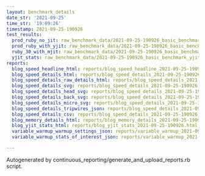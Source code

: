 ```yaml
---
layout: benchmark_details
date_str: '2021-09-25'
time_str: '19:09:26'
timestamp: 2021-09-25-190926
test_results:
  prod_ruby_no_jit: raw_benchmark_data/2021-09-25-190926_basic_benchmark_prod_ruby_no_jit.json
  prod_ruby_with_yjit: raw_benchmark_data/2021-09-25-190926_basic_benchmark_prod_ruby_with_yjit.json
  ruby_30_with_mjit: raw_benchmark_data/2021-09-25-190926_basic_benchmark_ruby_30_with_mjit.json
  yjit_stats: raw_benchmark_data/2021-09-25-190926_basic_benchmark_yjit_stats.json
reports:
  blog_speed_headline_html: reports/blog_speed_headline_2021-09-25-190926.html
  blog_speed_details_html: reports/blog_speed_details_2021-09-25-190926.html
  blog_speed_details_raw_details_html: reports/blog_speed_details_2021-09-25-190926.raw_details.html
  blog_speed_details_svg: reports/blog_speed_details_2021-09-25-190926.svg
  blog_speed_details_head_svg: reports/blog_speed_details_2021-09-25-190926.head.svg
  blog_speed_details_back_svg: reports/blog_speed_details_2021-09-25-190926.back.svg
  blog_speed_details_micro_svg: reports/blog_speed_details_2021-09-25-190926.micro.svg
  blog_speed_details_tripwires_json: reports/blog_speed_details_2021-09-25-190926.tripwires.json
  blog_speed_details_csv: reports/blog_speed_details_2021-09-25-190926.csv
  blog_memory_details_html: reports/blog_memory_details_2021-09-25-190926.html
  blog_yjit_stats_html: reports/blog_yjit_stats_2021-09-25-190926.html
  variable_warmup_warmup_settings_json: reports/variable_warmup_2021-09-25-190926.warmup_settings.json
  variable_warmup_stats_of_interest_json: reports/variable_warmup_2021-09-25-190926.stats_of_interest.json

---
```

Autogenerated by continuous_reporting/generate_and_upload_reports.rb script.
